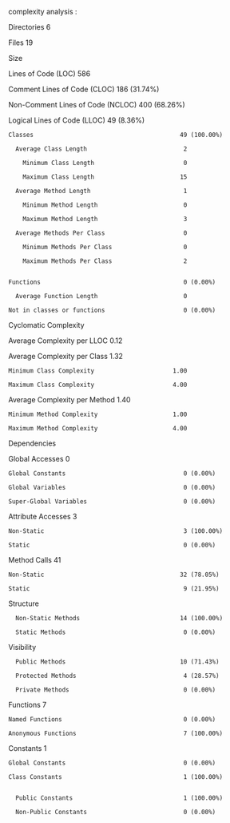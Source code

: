 
complexity analysis :

Directories                                          6

Files                                               19

Size

  Lines of Code (LOC)                              586
  
  Comment Lines of Code (CLOC)                     186 (31.74%)
  
  
  Non-Comment Lines of Code (NCLOC)                400 (68.26%)
  
  
  Logical Lines of Code (LLOC)                      49 (8.36%)
  
  
  
    Classes                                         49 (100.00%)
    
      Average Class Length                           2
      
        Minimum Class Length                         0
        
        Maximum Class Length                        15
        
      Average Method Length                          1
      
        Minimum Method Length                        0
        
        Maximum Method Length                        3
        
      Average Methods Per Class                      0
      
        Minimum Methods Per Class                    0
        
        Maximum Methods Per Class                    2
        
        
    Functions                                        0 (0.00%)
    
      Average Function Length                        0
      
    Not in classes or functions                      0 (0.00%)
    

Cyclomatic Complexity

  Average Complexity per LLOC                     0.12
  
  Average Complexity per Class                    1.32
  
    Minimum Class Complexity                      1.00
    
    Maximum Class Complexity                      4.00
    
  Average Complexity per Method                   1.40
  
    Minimum Method Complexity                     1.00
    
    Maximum Method Complexity                     4.00
    

Dependencies


  Global Accesses                                    0
  
    Global Constants                                 0 (0.00%)
    
    Global Variables                                 0 (0.00%)
    
    Super-Global Variables                           0 (0.00%)
    
  Attribute Accesses                                 3
  
    Non-Static                                       3 (100.00%)
    
    Static                                           0 (0.00%)
    
  Method Calls                                      41
  
    Non-Static                                      32 (78.05%)
    
    Static                                           9 (21.95%)
    

Structure

      Non-Static Methods                            14 (100.00%)
      
      Static Methods                                 0 (0.00%)
   
   Visibility
   
      Public Methods                                10 (71.43%)
      
      Protected Methods                              4 (28.57%)
      
      Private Methods                                0 (0.00%)
 
 Functions                                          7
 
    Named Functions                                  0 (0.00%)
    
    Anonymous Functions                              7 (100.00%)
    
  Constants                                          1
  
    Global Constants                                 0 (0.00%)
    
    Class Constants                                  1 (100.00%)
    
    
      Public Constants                               1 (100.00%)
      
      Non-Public Constants                           0 (0.00%)
      
